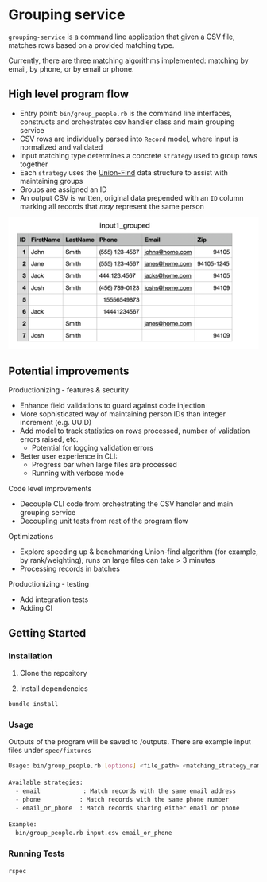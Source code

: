 # Grouping service
`grouping-service` is a command line application that given a CSV file, matches rows based on a provided matching type.

Currently, there are three matching algorithms implemented: matching by email, by phone, or by email or phone.

## High level program flow

- Entry point: `bin/group_people.rb` is the command line interfaces, constructs and orchestrates csv handler class and main grouping service
- CSV rows are individually parsed into `Record` model, where input is normalized and validated
- Input matching type determines a concrete `strategy` used to group rows together
- Each `strategy` uses the [Union-Find](https://en.wikipedia.org/wiki/Disjoint-set_data_structure) data structure to assist with maintaining groups
- Groups are assigned an ID
- An output CSV is written, original data prepended with an `ID` column marking all records that *may* represent the same person

![Example Output](example_output.png)

## Potential improvements
Productionizing - features & security
- Enhance field validations to guard against code injection
- More sophisticated way of maintaining person IDs than integer increment (e.g. UUID)
- Add model to track statistics on rows processed, number of validation errors raised, etc.
  - Potential for logging validation errors
- Better user experience in CLI:
  - Progress bar when large files are processed
  - Running with verbose mode

Code level improvements
- Decouple CLI code from orchestrating the CSV handler and main grouping service
- Decoupling unit tests from rest of the program flow

Optimizations
- Explore speeding up & benchmarking Union-find algorithm (for example, by rank/weighting), runs on large files can take > 3 minutes
- Processing records in batches

Productionizing - testing
- Add integration tests
- Adding CI

## Getting Started

### Installation

1. Clone the repository

2. Install dependencies
  ```bash
  bundle install
  ```

### Usage
Outputs of the program will be saved to /outputs. There are example input files under `spec/fixtures`
  ```bash
  Usage: bin/group_people.rb [options] <file_path> <matching_strategy_name>

  Available strategies:
    - email            : Match records with the same email address
    - phone           : Match records with the same phone number
    - email_or_phone  : Match records sharing either email or phone

  Example:
    bin/group_people.rb input.csv email_or_phone
  ```

### Running Tests
  `rspec`